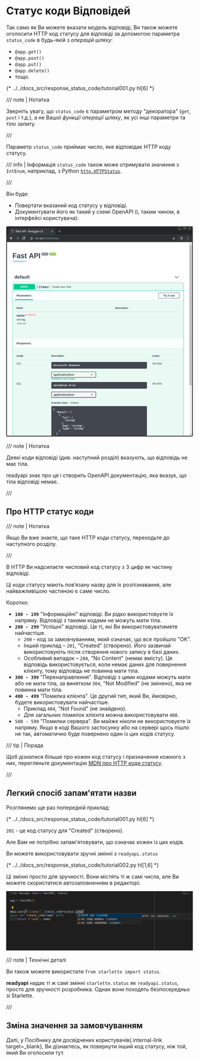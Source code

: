 # Статус коди Відповідей

Так само як Ви можете вказати модель відповіді, Ви також можете оголосити HTTP код статусу для відповіді за допомогою параметра `status_code` в будь-якій з *операцій шляху*:

* `@app.get()`
* `@app.post()`
* `@app.put()`
* `@app.delete()`
* тощо.

{* ../../docs_src/response_status_code/tutorial001.py hl[6] *}

/// note | Нотатка

Зверніть увагу, що `status_code` є параметром методу "декоратора" (`get`, `post` і т.д.), а не Вашої *функції операції шляху*, як усі інші параметри та тіло запиту.

///

Параметр `status_code` приймає число, яке відповідає HTTP коду статусу.

/// info | Інформація
`status_code` також може отримувати значення з `IntEnum`, наприклад, з Python <a href="https://docs.python.org/3/library/http.html#http.HTTPStatus" class="external-link" target="_blank">`http.HTTPStatus`</a>.

///

Він буде:

* Повертати вказаний код статусу у відповіді.
* Документувати його як такий у схемі OpenAPI (і, таким чином, в інтерфейсі користувача):

<img src="/img/tutorial/response-status-code/image01.png">

/// note | Нотатка

Деякі коди відповіді (див. наступний розділ) вказують, що відповідь не має тіла.

readyapi знає про це і створить OpenAPI документацію, яка вказує, що тіла відповіді немає.

///

## Про HTTP статус коди

/// note | Нотатка

Якщо Ви вже знаєте, що таке HTTP коди статусу, переходьте до наступного розділу.

///

В HTTP Ви надсилаєте числовий код статусу з 3 цифр як частину відповіді.

Ці коди статусу мають пов’язану назву для їх розпізнавання, але найважливішою частиною є саме число.

Коротко:

* **`100 - 199`** "Інформаційні" відповіді. Ви рідко використовуєте їх напряму. Відповіді з такими кодами не можуть мати тіла.
* **`200 - 299`** "Успішні" відповіді. Це ті, які Ви використовуватимете найчастіше.
    * `200` - код за замовчуванням, який означає, що все пройшло "OK".
    * Інший приклад – `201`, "Created" (створено). Його зазвичай використовують після створення нового запису в базі даних.
    * Особливий випадок – `204`, "No Content" (немає вмісту). Ця відповідь використовується, коли немає даних для повернення клієнту, тому відповідь не повинна мати тіла.
* **`300 - 399`** "Перенаправлення". Відповіді з цими кодами можуть мати або не мати тіла, за винятком `304`, "Not Modified" (не змінено), яка не повинна мати тіла.
* **`400 - 499`** "Помилка клієнта". Це другий тип, який Ви, ймовірно, будете використовувати найчастіше.
    * Приклад `404`, "Not Found" (не знайдено).
    * Для загальних помилок клієнта можна використовувати `400`.
* `500 - 599` "Помилки сервера". Ви майже ніколи не використовуєте їх напряму. Якщо в коді Вашого застосунку або на сервері щось пішло не так, автоматично буде повернено один із цих кодів статусу.

/// tip | Порада

Щоб дізнатися більше про кожен код статусу і призначення кожного з них, перегляньте документацію <a href="https://developer.mozilla.org/en-US/docs/Web/HTTP/Status" class="external-link" target="_blank"><abbr title="Mozilla Developer Network">MDN</abbr> про HTTP коди статусу</a>.

///

## Легкий спосіб запам'ятати назви

Розглянемо ще раз попередній приклад:

{* ../../docs_src/response_status_code/tutorial001.py hl[6] *}

`201` - це код статусу для "Created" (створено).

Але Вам не потрібно запам'ятовувати, що означає кожен із цих кодів.

Ви можете використовувати зручні змінні з `readyapi.status`

{* ../../docs_src/response_status_code/tutorial002.py hl[1,6] *}

Ці змінні просто для зручності. Вони містять ті ж самі числа, але Ви можете скористатися автозаповненням в редакторі:

<img src="/img/tutorial/response-status-code/image02.png">

/// note | Технічні деталі

Ви також можете використати `from starlette import status`.

**readyapi** надає ті ж самі змінні `starlette.status` як `readyapi.status`, просто для зручності розробника. Однак вони походять безпосередньо зі Starlette.

///

## Зміна значення за замовчуванням

Далі, у Посібнику для досвідчених користувачів{.internal-link target=_blank}, Ви дізнаєтесь, як повернути інший код статусу, ніж той, який Ви оголосили тут.
